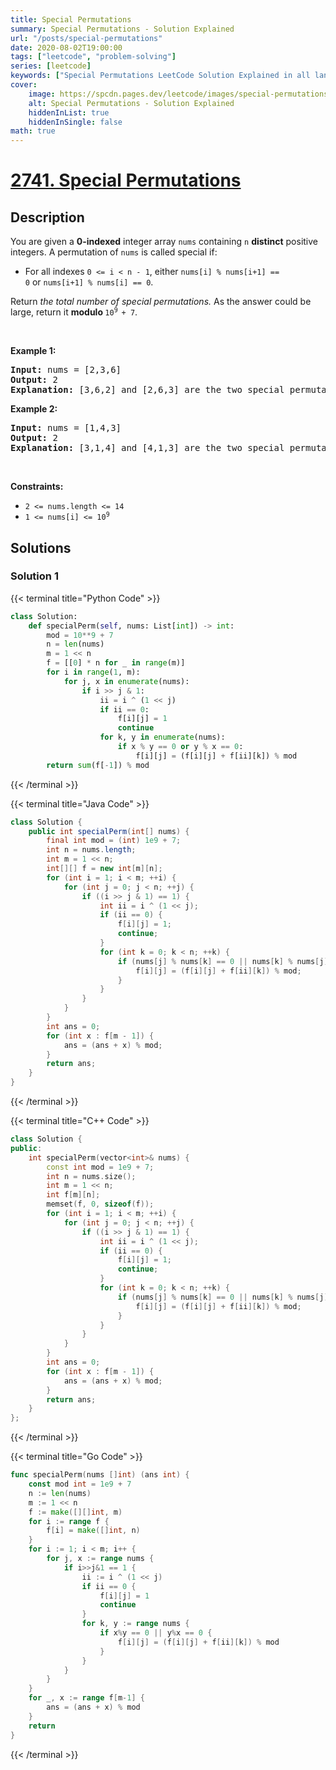 ```yaml
---
title: Special Permutations
summary: Special Permutations - Solution Explained
url: "/posts/special-permutations"
date: 2020-08-02T19:00:00
tags: ["leetcode", "problem-solving"]
series: [leetcode]
keywords: ["Special Permutations LeetCode Solution Explained in all languages", "2741", "leetcode question 2741", "Special Permutations", "LeetCode", "leetcode solution in Python3 C++ Java Go PHP Ruby Swift TypeScript Rust C# JavaScript C", "GeeksforGeeks", "InterviewBit", "Coding Ninjas", "HackerRank", "HackerEarth", "CodeChef", "TopCoder", "AlgoExpert", "freeCodeCamp", "Codeforces", "GitHub", "AtCoder", "Samir Paul"]
cover:
    image: https://spcdn.pages.dev/leetcode/images/special-permutations.webp
    alt: Special Permutations - Solution Explained
    hiddenInList: true
    hiddenInSingle: false
math: true
---
```



# [2741. Special Permutations](https://leetcode.com/problems/special-permutations)


## Description

<p>You are given a&nbsp;<strong>0-indexed</strong>&nbsp;integer array&nbsp;<code>nums</code>&nbsp;containing&nbsp;<code>n</code>&nbsp;<strong>distinct</strong> positive integers. A permutation of&nbsp;<code>nums</code>&nbsp;is called special if:</p>

<ul>
	<li>For all indexes&nbsp;<code>0 &lt;= i &lt; n - 1</code>, either&nbsp;<code>nums[i] % nums[i+1] == 0</code>&nbsp;or&nbsp;<code>nums[i+1] % nums[i] == 0</code>.</li>
</ul>

<p>Return&nbsp;<em>the total number of special permutations.&nbsp;</em>As the answer could be large, return it&nbsp;<strong>modulo&nbsp;</strong><code>10<sup>9&nbsp;</sup>+ 7</code>.</p>

<p>&nbsp;</p>
<p><strong class="example">Example 1:</strong></p>

<pre>
<strong>Input:</strong> nums = [2,3,6]
<strong>Output:</strong> 2
<strong>Explanation:</strong> [3,6,2] and [2,6,3] are the two special permutations of nums.
</pre>

<p><strong class="example">Example 2:</strong></p>

<pre>
<strong>Input:</strong> nums = [1,4,3]
<strong>Output:</strong> 2
<strong>Explanation:</strong> [3,1,4] and [4,1,3] are the two special permutations of nums.
</pre>

<p>&nbsp;</p>
<p><strong>Constraints:</strong></p>

<ul>
	<li><code>2 &lt;= nums.length &lt;= 14</code></li>
	<li><code>1 &lt;= nums[i] &lt;= 10<sup>9</sup></code></li>
</ul>

## Solutions

### Solution 1

<!-- tabs:start -->

{{< terminal title="Python Code" >}}
```python
class Solution:
    def specialPerm(self, nums: List[int]) -> int:
        mod = 10**9 + 7
        n = len(nums)
        m = 1 << n
        f = [[0] * n for _ in range(m)]
        for i in range(1, m):
            for j, x in enumerate(nums):
                if i >> j & 1:
                    ii = i ^ (1 << j)
                    if ii == 0:
                        f[i][j] = 1
                        continue
                    for k, y in enumerate(nums):
                        if x % y == 0 or y % x == 0:
                            f[i][j] = (f[i][j] + f[ii][k]) % mod
        return sum(f[-1]) % mod
```
{{< /terminal >}}

{{< terminal title="Java Code" >}}
```java
class Solution {
    public int specialPerm(int[] nums) {
        final int mod = (int) 1e9 + 7;
        int n = nums.length;
        int m = 1 << n;
        int[][] f = new int[m][n];
        for (int i = 1; i < m; ++i) {
            for (int j = 0; j < n; ++j) {
                if ((i >> j & 1) == 1) {
                    int ii = i ^ (1 << j);
                    if (ii == 0) {
                        f[i][j] = 1;
                        continue;
                    }
                    for (int k = 0; k < n; ++k) {
                        if (nums[j] % nums[k] == 0 || nums[k] % nums[j] == 0) {
                            f[i][j] = (f[i][j] + f[ii][k]) % mod;
                        }
                    }
                }
            }
        }
        int ans = 0;
        for (int x : f[m - 1]) {
            ans = (ans + x) % mod;
        }
        return ans;
    }
}
```
{{< /terminal >}}

{{< terminal title="C++ Code" >}}
```cpp
class Solution {
public:
    int specialPerm(vector<int>& nums) {
        const int mod = 1e9 + 7;
        int n = nums.size();
        int m = 1 << n;
        int f[m][n];
        memset(f, 0, sizeof(f));
        for (int i = 1; i < m; ++i) {
            for (int j = 0; j < n; ++j) {
                if ((i >> j & 1) == 1) {
                    int ii = i ^ (1 << j);
                    if (ii == 0) {
                        f[i][j] = 1;
                        continue;
                    }
                    for (int k = 0; k < n; ++k) {
                        if (nums[j] % nums[k] == 0 || nums[k] % nums[j] == 0) {
                            f[i][j] = (f[i][j] + f[ii][k]) % mod;
                        }
                    }
                }
            }
        }
        int ans = 0;
        for (int x : f[m - 1]) {
            ans = (ans + x) % mod;
        }
        return ans;
    }
};
```
{{< /terminal >}}

{{< terminal title="Go Code" >}}
```go
func specialPerm(nums []int) (ans int) {
	const mod int = 1e9 + 7
	n := len(nums)
	m := 1 << n
	f := make([][]int, m)
	for i := range f {
		f[i] = make([]int, n)
	}
	for i := 1; i < m; i++ {
		for j, x := range nums {
			if i>>j&1 == 1 {
				ii := i ^ (1 << j)
				if ii == 0 {
					f[i][j] = 1
					continue
				}
				for k, y := range nums {
					if x%y == 0 || y%x == 0 {
						f[i][j] = (f[i][j] + f[ii][k]) % mod
					}
				}
			}
		}
	}
	for _, x := range f[m-1] {
		ans = (ans + x) % mod
	}
	return
}
```
{{< /terminal >}}

<!-- tabs:end -->

<!-- end -->
